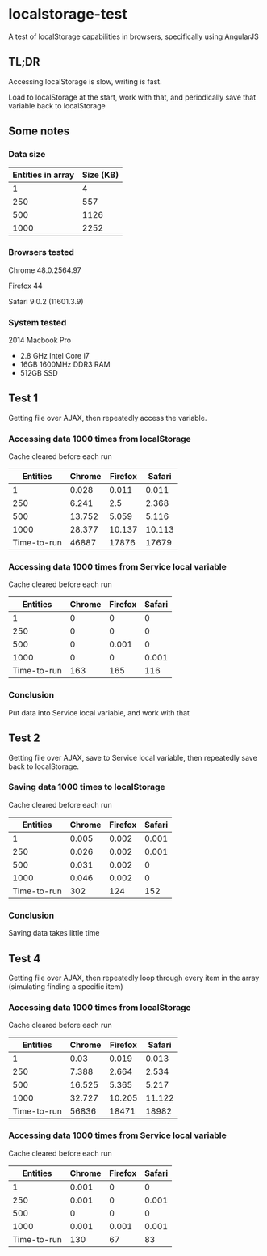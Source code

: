 # localstorage-test
A test of localStorage capabilities in browsers, specifically using AngularJS

## TL;DR

Accessing localStorage is slow, writing is fast.

Load to localStorage at the start, work with that, and periodically save that variable back to localStorage

## Some notes

### Data size

Entities in array  | Size (KB)
------------- | -------------
1  | 4
250  | 557
500  | 1126
1000  | 2252

### Browsers tested

Chrome 48.0.2564.97

Firefox 44

Safari 9.0.2 (11601.3.9)

### System tested
2014 Macbook Pro

 - 2.8 GHz Intel Core i7
 - 16GB 1600MHz DDR3 RAM
 - 512GB SSD

## Test 1

Getting file over AJAX, then repeatedly access the variable.

### Accessing data 1000 times from localStorage

Cache cleared before each run

Entities  	| Chrome 	| Firefox	| Safari
-------------	| ------- | -----	| -----
1  				| 0.028 	| 0.011	| 0.011
250  			| 6.241 	| 2.5		| 2.368
500  			| 13.752 	| 5.059	| 5.116
1000  			| 28.377 	| 10.137	| 10.113
Time-to-run 	| 46887 	| 17876	| 17679

### Accessing data 1000 times from Service local variable

Cache cleared before each run

Entities   	| Chrome 	| Firefox	| Safari
-------------	| ------ 	| -----	| ----
1  				| 0			| 0			| 0
250  			| 0   		| 0			| 0
500  			| 0			| 0.001	| 0
1000  			| 0			| 0			| 0.001
Time-to-run 	| 163		| 165		| 116

### Conclusion
Put data into Service local variable, and work with that

## Test 2

Getting file over AJAX, save to Service local variable, then repeatedly save back to localStorage.

### Saving data 1000 times to localStorage

Cache cleared before each run

Entities  	| Chrome 	| Firefox	| Safari
-------------	| ----- | -----	| -----
1  				| 0.005 | 0.002	| 0.001
250  			| 0.026 | 0.002	| 0.001
500  			| 0.031 | 0.002	| 0
1000  			| 0.046 | 0.002	| 0
Time-to-run 	| 302 	| 124	| 152

### Conclusion
Saving data takes little time

## Test 4

Getting file over AJAX, then repeatedly loop through every item in the array (simulating finding a specific item)

### Accessing data 1000 times from localStorage

Cache cleared before each run

Entities  	| Chrome 	| Firefox	| Safari
-------------	| ------- | -----	| -----
1  				| 0.03 	| 0.019	| 0.013
250  			| 7.388 	| 2.664		| 2.534
500  			| 16.525 	| 5.365	| 5.217
1000  			| 32.727 	| 10.205	| 11.122
Time-to-run 	| 56836 	| 18471	| 18982

### Accessing data 1000 times from Service local variable

Cache cleared before each run

Entities   	| Chrome 	| Firefox	| Safari
-------------	| ------ | -----	| ----
1  				| 0.001	 | 0			| 0
250  			| 0.001  | 0			| 0.001
500  			| 0		 | 0	| 0
1000  			| 0.001	 | 0.001			| 0.001
Time-to-run 	| 130	 | 67		| 83